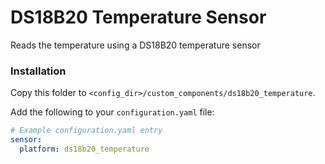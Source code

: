 # DS18B20 Temperature Sensor

Reads the temperature using a DS18B20 temperature sensor

### Installation

Copy this folder to `<config_dir>/custom_components/ds18b20_temperature`.

Add the following to your `configuration.yaml` file:

```yaml
# Example configuration.yaml entry
sensor:
  platform: ds18b20_temperature
```
